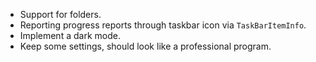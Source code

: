 - Support for folders.
- Reporting progress reports through taskbar icon via `TaskBarItemInfo`.
- Implement a dark mode.
- Keep some settings, should look like a professional program.
